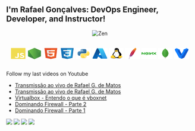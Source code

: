 ## I'm Rafael Gonçalves: DevOps Engineer, Developer, and Instructor!

<div align="center">

![Zen](https://images.unsplash.com/photo-1591382696684-38c427c7547a?ixlib=rb-1.2.1&ixid=MnwxMjA3fDB8MHxwaG90by1wYWdlfHx8fGVufDB8fHx8&auto=format&fit=crop&w=1080&q=80)

</div>

<!-- <div align="center">
  <a href="https://github.com/rafaelgoncalvesmatos">
  <img height="140em" src="https://github-readme-stats.vercel.app/api?username=rafaelgoncalvesmatos&show_icons=true&theme=radical&include_all_commits=true&count_private=true&hide_title=true"/>
  <img height="140em" src="https://github-readme-stats.vercel.app/api/top-langs/?username=rafaelgoncalvesmatos&layout=compact&langs_count=7&theme=radical&hide_title=true"/> </a>
</div> -->
<div style="display: inline_block" align="center"><br>
  <img align="center" alt="Rafa-Js" height="30" width="40" src="https://raw.githubusercontent.com/devicons/devicon/master/icons/javascript/javascript-plain.svg">
  <img align="center" alt="Rafa-Nodejs" height="30" width="40" src="https://raw.githubusercontent.com/devicons/devicon/master/icons/nodejs/nodejs-original.svg">
  <img align="center" alt="Rafa-HTML" height="30" width="40" src="https://raw.githubusercontent.com/devicons/devicon/master/icons/html5/html5-original.svg">
  <img align="center" alt="Rafa-CSS" height="30" width="40" src="https://raw.githubusercontent.com/devicons/devicon/master/icons/css3/css3-original.svg">
  <img align="center" alt="Rafa-Python" height="30" width="40" src="https://raw.githubusercontent.com/devicons/devicon/master/icons/python/python-original.svg">
  <img align="center" alt="Rafa-Azure" height="30" width="40" src="https://raw.githubusercontent.com/devicons/devicon/master/icons/azure/azure-original.svg">
  <img align="center" alt="Rafa-Linux" height="30" width="40" src="https://raw.githubusercontent.com/devicons/devicon/master/icons/linux/linux-original.svg">
  <img align="center" alt="Rafa-Nginx" height="30" width="40" src="https://raw.githubusercontent.com/devicons/devicon/master/icons/apache/apache-original.svg">
  <img align="center" alt="Rafa-Nginx" height="30" width="40" src="https://raw.githubusercontent.com/devicons/devicon/master/icons/nginx/nginx-original.svg">
  <img align="center" alt="Rafa-mongodb" height="30" width="40" src="https://raw.githubusercontent.com/devicons/devicon/master/icons/mongodb/mongodb-original.svg">
  <img align="center" alt="Rafa-vagrant" height="30" width="40" src="https://raw.githubusercontent.com/devicons/devicon/master/icons/vagrant/vagrant-original.svg">  
  <br>
</div>

<br />

Follow my last videos on Youtube
<!-- My Youtube channel:START -->
- [Transmissão ao vivo de Rafael G. de Matos](https://www.youtube.com/watch?v=RFY8iFYgo4A)
- [Transmissão ao vivo de Rafael G. de Matos](https://www.youtube.com/watch?v=8afKfuACoaE)
- [Virtualbox - Entendo o que é vboxnet](https://www.youtube.com/watch?v=1tQd93QqCk4)
- [Dominando Firewall - Parte 2](https://www.youtube.com/watch?v=cAATiG1-W9I)
- [Dominando Firewall - Parte 1](https://www.youtube.com/watch?v=JdIhkXXo_Eo)
<!-- My Youtube channel:END -->

<div align="left">

  <!-- ![Snake animation](https://github.com/rafaelgoncalvesmatos/rafaelgoncalvesmatos/blob/output/github-contribution-grid-snake.svg)
  <br /> -->
  
  <a href="https://www.youtube.com/c/RafaelGdeMatos/featured" target="_blank"><img src="https://img.shields.io/badge/YouTube-FF0000?style=for-the-badge&logo=youtube&logoColor=white" target="_blank"></a>
  <a href="mailto:rafael.cgid@gmail.com?subject=Ola%20estou%20entrando%20em%20contato%20de%20origem%20GitHub" target="_blank"><img src="https://img.shields.io/badge/Gmail-D14836?style=for-the-badge&logo=gmail&logoColor=white" target="_blank"></a>
  <a href="https://www.linkedin.com/in/rafaelgoncalvesmatos/" target="_blank"><img src="https://img.shields.io/badge/LinkedIn-0077B5?style=for-the-badge&logo=linkedin&logoColor=white" target="_blank"></a>
  <a href="https://wa.me/5511949924462?text=Ola%20estou%20entrando%20em%20contato%20de%20origem%20GitHub" target="_blank"><img src="https://img.shields.io/badge/WhatsApp-25D366?style=for-the-badge&logo=whatsapp&logoColor=white" target="_blank"></a>



</div>
